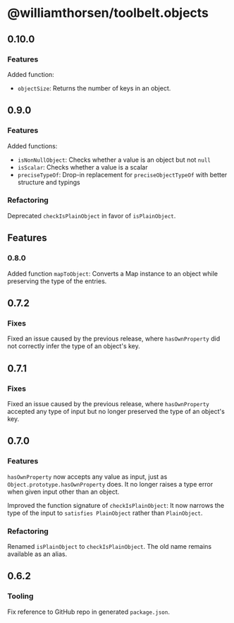 # @williamthorsen/toolbelt.objects

## 0.10.0

### Features

Added function:

- `objectSize`: Returns the number of keys in an object.

## 0.9.0

### Features

Added functions:

- `isNonNullObject`: Checks whether a value is an object but not `null`
- `isScalar`: Checks whether a value is a scalar
- `preciseTypeOf`: Drop-in replacement for `preciseObjectTypeOf` with better structure and typings

### Refactoring

Deprecated `checkIsPlainObject` in favor of `isPlainObject`.

## Features

### 0.8.0

Added function `mapToObject`: Converts a Map instance to an object while preserving the type of the entries.

## 0.7.2

### Fixes

Fixed an issue caused by the previous release, where `hasOwnProperty` did not correctly infer the type of an object's
key.

## 0.7.1

### Fixes

Fixed an issue caused by the previous release, where `hasOwnProperty` accepted any type of input but no longer preserved
the type of an object's key.

## 0.7.0

### Features

`hasOwnProperty` now accepts any value as input, just as `Object.prototype.hasOwnProperty` does. It no longer raises a
type error when given input other than an object.

Improved the function signature of `checkIsPlainObject`: It now narrows the type of the input to `satisfies PlainObject`
rather than `PlainObject`.

### Refactoring

Renamed `isPlainObject` to `checkIsPlainObject`. The old name remains available as an alias.

## 0.6.2

### Tooling

Fix reference to GitHub repo in generated `package.json`.
